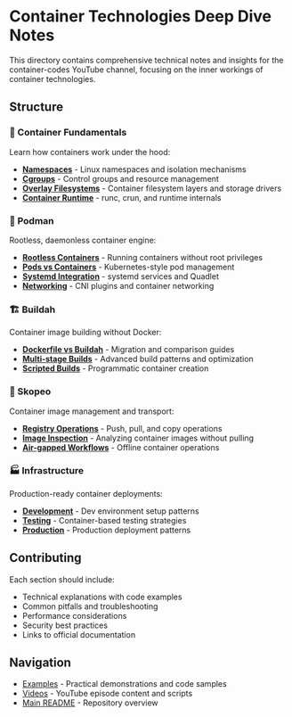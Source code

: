 # Container Technologies Deep Dive Notes

This directory contains comprehensive technical notes and insights for the container-codes YouTube channel, focusing on the inner workings of container technologies.

## Structure

### 🔧 Container Fundamentals
Learn how containers work under the hood:
- **[Namespaces](container-fundamentals/namespaces/)** - Linux namespaces and isolation mechanisms
- **[Cgroups](container-fundamentals/cgroups/)** - Control groups and resource management
- **[Overlay Filesystems](container-fundamentals/overlay-filesystems/)** - Container filesystem layers and storage drivers
- **[Container Runtime](container-fundamentals/container-runtime/)** - runc, crun, and runtime internals

### 🐳 Podman
Rootless, daemonless container engine:
- **[Rootless Containers](podman/rootless-containers/)** - Running containers without root privileges
- **[Pods vs Containers](podman/pods-vs-containers/)** - Kubernetes-style pod management
- **[Systemd Integration](podman/systemd-integration/)** - systemd services and Quadlet
- **[Networking](podman/networking/)** - CNI plugins and container networking

### 🏗️ Buildah
Container image building without Docker:
- **[Dockerfile vs Buildah](buildah/dockerfile-vs-buildah/)** - Migration and comparison guides
- **[Multi-stage Builds](buildah/multi-stage-builds/)** - Advanced build patterns and optimization
- **[Scripted Builds](buildah/scripted-builds/)** - Programmatic container creation

### 🔄 Skopeo
Container image management and transport:
- **[Registry Operations](skopeo/registry-operations/)** - Push, pull, and copy operations
- **[Image Inspection](skopeo/image-inspection/)** - Analyzing container images without pulling
- **[Air-gapped Workflows](skopeo/air-gapped-workflows/)** - Offline container operations

### 🏭 Infrastructure
Production-ready container deployments:
- **[Development](infrastructure/development/)** - Dev environment setup patterns
- **[Testing](infrastructure/testing/)** - Container-based testing strategies
- **[Production](infrastructure/production/)** - Production deployment patterns

## Contributing

Each section should include:
- Technical explanations with code examples
- Common pitfalls and troubleshooting
- Performance considerations
- Security best practices
- Links to official documentation

## Navigation

- [Examples](../examples/) - Practical demonstrations and code samples
- [Videos](../videos/) - YouTube episode content and scripts
- [Main README](../README.md) - Repository overview